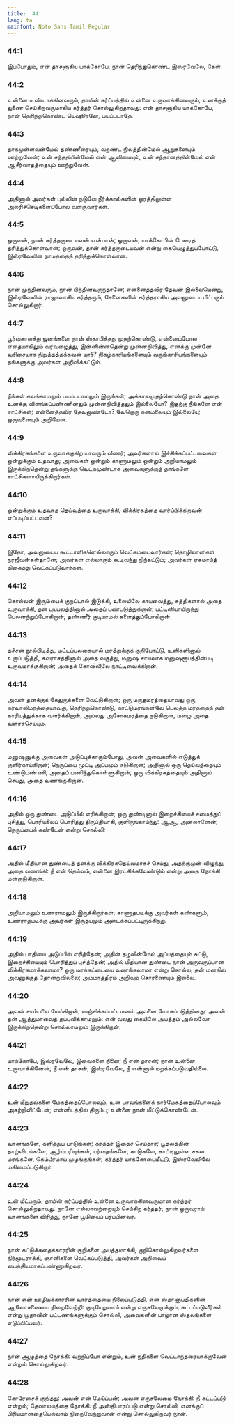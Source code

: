 ```yaml
---
title:  44
lang: ta
mainfont: Noto Sans Tamil Regular
---
```


###  44:1

இப்போதும், என் தாசனாகிய யாக்கோபே, நான் தெரிந்துகொண்ட இஸ்ரவேலே, கேள்.

###  44:2

உன்னை உண்டாக்கினவரும், தாயின் கர்ப்பத்தில் உன்னை உருவாக்கினவரும், உனக்குத் துணை செய்கிறவருமாகிய கர்த்தர் சொல்லுகிறதாவது: என் தாசனாகிய யாக்கோபே, நான் தெரிந்துகொண்ட யெஷூரனே, பயப்படாதே.

###  44:3

தாகமுள்ளவன்மேல் தண்ணீரையும், வறண்ட நிலத்தின்மேல் ஆறுகளையும் ஊற்றுவேன்; உன் சந்ததியின்மேல் என் ஆவியையும், உன் சந்தானத்தின்மேல் என் ஆசீர்வாதத்தையும் ஊற்றுவேன்.

###  44:4

அதினால் அவர்கள் புல்லின் நடுவே நீர்க்கால்களின் ஓரத்திலுள்ள அலரிச்செடிகளைப்போல வளருவார்கள்.

###  44:5

ஒருவன், நான் கர்த்தருடையவன் என்பான்; ஒருவன், யாக்கோபின் பேரைத் தரித்துக்கொள்வான்; ஒருவன், தான் கர்த்தருடையவன் என்று கையெழுத்துப்போட்டு, இஸ்ரவேலின் நாமத்தைத் தரித்துக்கொள்வான்.

###  44:6

நான் முந்தினவரும், நான் பிந்தினவருந்தானே; என்னைத்தவிர தேவன் இல்லையென்று, இஸ்ரவேலின் ராஜாவாகிய கர்த்தரும், சேனைகளின் கர்த்தராகிய அவனுடைய மீட்பரும் சொல்லுகிறார்.

###  44:7

பூர்வகாலத்து ஜனங்களை நான் ஸ்தாபித்தது முதற்கொண்டு, என்னைப்போல எதையாகிலும் வரவழைத்து, இன்னின்னதென்று முன்னறிவித்து, எனக்கு முன்னே வரிசையாக நிறுத்தத்தக்கவன் யார்? நிகழ்காரியங்களையும் வருங்காரியங்களையும் தங்களுக்கு அவர்கள் அறிவிக்கட்டும்.

###  44:8

நீங்கள் கலங்காமலும் பயப்படாமலும் இருங்கள்; அக்காலமுதற்கொண்டு நான் அதை உனக்கு விளங்கப்பண்ணினதும் முன்னறிவித்ததும் இல்லையோ? இதற்கு நீங்களே என் சாட்சிகள்; என்னைத்தவிர தேவனுண்டோ? வேறொரு கன்மலையும் இல்லையே; ஒருவனையும் அறியேன்.

###  44:9

விக்கிரகங்களை உருவாக்குகிற யாவரும் வீணர்; அவர்களால் இச்சிக்கப்பட்டவைகள் ஒன்றுக்கும் உதவாது; அவைகள் ஒன்றும் காணாமலும் ஒன்றும் அறியாமலும் இருக்கிறதென்று தங்களுக்கு வெட்கமுண்டாக அவைகளுக்குத் தாங்களே சாட்சிகளாயிருக்கிறார்கள்.

###  44:10

ஒன்றுக்கும் உதவாத தெய்வத்தை உருவாக்கி, விக்கிரகத்தை வார்ப்பிக்கிறவன் எப்படிப்பட்டவன்?

###  44:11

இதோ, அவனுடைய கூட்டாளிகளெல்லாரும் வெட்கமடைவார்கள்; தொழிலாளிகள் நரஜீவன்கள்தானே; அவர்கள் எல்லாரும் கூடிவந்து நிற்கட்டும்; அவர்கள் ஏகமாய்த் திகைத்து வெட்கப்படுவார்கள்.

###  44:12

கொல்லன் இரும்பைக் குறட்டால் இடுக்கி, உலையிலே காயவைத்து, சுத்திகளால் அதை உருவாக்கி, தன் புயபலத்தினால் அதைப் பண்படுத்துகிறான்; பட்டினியாயிருந்து பெலனற்றுப்போகிறான்; தண்ணீர் குடியாமல் களைத்துப்போகிறான்.

###  44:13

தச்சன் நூல்பிடித்து, மட்டப்பலகையால் மரத்துக்குக் குறிபோட்டு, உளிகளினால் உருப்படுத்தி, கவராசத்தினால் அதை வகுத்து, மனுஷ சாயலாக மனுஷரூபத்தின்படி உருவமாக்குகிறான்; அதைக் கோவிலிலே நாட்டிவைக்கிறான்.

###  44:14

அவன் தனக்குக் கேதுருக்களை வெட்டுகிறான்; ஒரு மருதமரத்தையாவது ஒரு கர்வாலிமரத்தையாவது, தெரிந்துகொண்டு, காட்டுமரங்களிலே பெலத்த மரத்தைத் தன் காரியத்துக்காக வளர்க்கிறான்; அல்லது அசோகமரத்தை நடுகிறான், மழை அதை வளரச்செய்யும்.

###  44:15

மனுஷனுக்கு அவைகள் அடுப்புக்காகும்போது, அவன் அவைகளில் எடுத்துக் குளிர்காய்கிறான்; நெருப்பை மூட்டி அப்பமும் சுடுகிறான்; அதினால் ஒரு தெய்வத்தையும் உண்டுபண்ணி, அதைப் பணிந்துகொள்ளுகிறான்; ஒரு விக்கிரகத்தையும் அதினால் செய்து, அதை வணங்குகிறான்.

###  44:16

அதில் ஒரு துண்டை அடுப்பில் எரிக்கிறான்; ஒரு துண்டினால் இறைச்சியைச் சமைத்துப் புசித்து, பொரியலைப் பொரித்து திருப்தியாகி, குளிருங்காய்ந்து: ஆஆ, அனலானேன்; நெருப்பைக் கண்டேன் என்று சொல்லி;

###  44:17

அதில் மீதியான துண்டைத் தனக்கு விக்கிரகதெய்வமாகச் செய்து, அதற்குமுன் விழுந்து, அதை வணங்கி: நீ என் தெய்வம், என்னை இரட்சிக்கவேண்டும் என்று அதை நோக்கி மன்றாடுகிறான்.

###  44:18

அறியாமலும் உணராமலும் இருக்கிறார்கள்; காணாதபடிக்கு அவர்கள் கண்களும், உணராதபடிக்கு அவர்கள் இருதயமும் அடைக்கப்பட்டிருக்கிறது.

###  44:19

அதில் பாதியை அடுப்பில் எரித்தேன்; அதின் தழலின்மேல் அப்பத்தையும் சுட்டு, இறைச்சியையும் பொரித்துப் புசித்தேன்; அதில் மீதியான துண்டை நான் அருவருப்பான விக்கிரகமாக்கலாமா? ஒரு மரக்கட்டையை வணங்கலாமா என்று சொல்ல, தன் மனதில் அவனுக்குத் தோன்றவில்லை; அம்மாத்திரம் அறிவும் சொரணையும் இல்லை.

###  44:20

அவன் சாம்பலை மேய்கிறான்; வஞ்சிக்கப்பட்டமனம் அவனை மோசப்படுத்தினது; அவன் தன் ஆத்துமாவைத் தப்புவிக்காமலும்: என் வலது கையிலே அபத்தம் அல்லவோ இருக்கிறதென்று சொல்லாமலும் இருக்கிறான்.

###  44:21

யாக்கோபே, இஸ்ரவேலே, இவைகளை நினை; நீ என் தாசன்; நான் உன்னை உருவாக்கினேன்; நீ என் தாசன்; இஸ்ரவேலே, நீ என்னால் மறக்கப்படுவதில்லை.

###  44:22

உன் மீறுதல்களை மேகத்தைப்போலவும், உன் பாவங்களைக் கார்மேகத்தைப்போலவும் அகற்றிவிட்டேன்; என்னிடத்தில் திரும்பு; உன்னை நான் மீட்டுக்கொண்டேன்.

###  44:23

வானங்களே, களித்துப் பாடுங்கள்; கர்த்தர் இதைச் செய்தார்; பூதலத்தின் தாழ்விடங்களே, ஆர்ப்பரியுங்கள்; பர்வதங்களே, காடுகளே, காட்டிலுள்ள சகல மரங்களே, கெம்பீரமாய் முழங்குங்கள்; கர்த்தர் யாக்கோபைமீட்டு, இஸ்ரவேலிலே மகிமைப்படுகிறார்.

###  44:24

உன் மீட்பரும், தாயின் கர்ப்பத்தில் உன்னை உருவாக்கினவருமான கர்த்தர் சொல்லுகிறதாவது: நானே எல்லாவற்றையும் செய்கிற கர்த்தர்; நான் ஒருவராய் வானங்களை விரித்து, நானே பூமியைப் பரப்பினவர்.

###  44:25

நான் கட்டுக்கதைக்காரரின் குறிகளை அபத்தமாக்கி, குறிசொல்லுகிறவர்களை நிர்மூடராக்கி, ஞானிகளை வெட்கப்படுத்தி, அவர்கள் அறிவைப் பைத்தியமாகப்பண்ணுகிறவர்.

###  44:26

நான் என் ஊழியக்காரரின் வார்த்தையை நிலைப்படுத்தி, என் ஸ்தானாபதிகளின் ஆலோசனையை நிறைவேற்றி: குடியேறுவாய் என்று எருசலேமுக்கும், கட்டப்படுவீர்கள் என்று யூதாவின் பட்டணங்களுக்கும் சொல்லி, அவைகளின் பாழான ஸ்தலங்களை எடுப்பிப்பவர்.

###  44:27

நான் ஆழத்தை நோக்கி: வற்றிப்போ என்றும், உன் நதிகளை வெட்டாந்தரையாக்குவேன் என்றும் சொல்லுகிறவர்.

###  44:28

கோரேசைக் குறித்து: அவன் என் மேய்ப்பன்; அவன் எருசலேமை நோக்கி: நீ கட்டப்படு என்றும்; தேவாலயத்தை நோக்கி: நீ அஸ்திபாரப்படு என்று சொல்லி, எனக்குப் பிரியமானதையெல்லாம் நிறைவேற்றுவான் என்று சொல்லுகிறவர் நான்.

